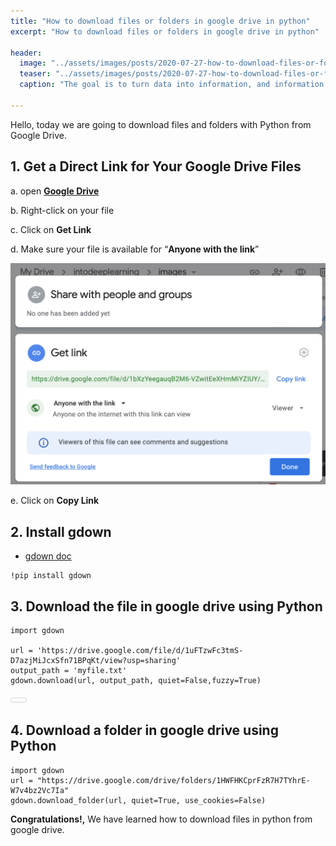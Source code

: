 ```yaml
---
title: "How to download files or folders in google drive in python"
excerpt: "How to download files or folders in google drive in python"

header:
  image: "../assets/images/posts/2020-07-27-how-to-download-files-or-folders-in-gdrive-in-python/firmbee.jpg"
  teaser: "../assets/images/posts/2020-07-27-how-to-download-files-or-folders-in-gdrive-in-python/firmbee.jpg"
  caption: "The goal is to turn data into information, and information into insight"
  
---
```


Hello, today we are going to  download files and folders with Python from Google Drive.

## 1. Get a Direct Link for Your Google Drive Files

a. open **[Google Drive](https://drive.google.com/)**

b. Right-click on your file

c. Click on **Get Link**

d. Make sure your file is available for “**Anyone with the link**”

![get shareable link](../assets/images/posts/2020-07-27-how-to-download-files-or-folders-in-gdrive-in-python/uc.png)

e. Click on **Copy Link**

## 2. Install gdown

- [gdown doc](https://pypi.org/project/gdown/)

```
!pip install gdown
```

## 3. Download the file in google drive using Python

```
import gdown

url = 'https://drive.google.com/file/d/1uFTzwFc3tmS-D7azjMiJcxSfn71BPqKt/view?usp=sharing'
output_path = 'myfile.txt'
gdown.download(url, output_path, quiet=False,fuzzy=True)
```

<details class="description" style="box-sizing: border-box; display: block;"><summary class="btn btn-sm" data-open="Hide Output" data-close="Show Output" style="box-sizing: border-box; display: inline-block; cursor: pointer; position: relative; padding: 3px 12px; font-size: 12px; font-weight: 500; line-height: 20px; white-space: nowrap; vertical-align: middle; user-select: none; border: 1px solid rgba(27, 31, 35, 0.15); border-radius: 6px; appearance: none; color: rgb(36, 41, 46); background-color: rgb(250, 251, 252); box-shadow: rgba(27, 31, 35, 0.04) 0px 1px 0px, rgba(255, 255, 255, 0.25) 0px 1px 0px inset; transition: background-color 0.2s cubic-bezier(0.3, 0, 0.5, 1) 0s;"></summary></details>

## 4. Download a folder in google drive using Python

```
import gdown
url = "https://drive.google.com/drive/folders/1HWFHKCprFzR7H7TYhrE-W7v4bz2Vc7Ia"
gdown.download_folder(url, quiet=True, use_cookies=False)
```

**Congratulations!,** We have learned how to download files in python from google drive.